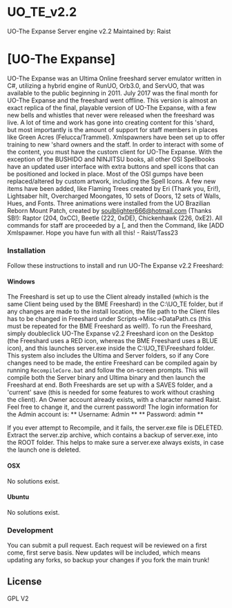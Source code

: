 # UO_TE_v2.2
UO-The Expanse Server engine v2.2
Maintained by: Raist

# [UO-The Expanse]

UO-The Expanse was an Ultima Online freeshard server emulator written in C#, utilizing a hybrid engine of RunUO, Orb3.0, and ServUO, that was available to the public beginning in 2011. July 2017 was the final month for UO-The Expanse and the freeshard went offline. This version is almost an exact replica of the final, playable version of UO-The Expanse, with a few new bells and whistles that never were released when the freeshard was live. A lot of time and work has gone into creating content for this 'shard, but most importantly is the amount of support for staff members in places like Green Acres (Felucca/Trammel). Xmlspawners have been set up to offer training to new 'shard owners and the staff. In order to interact with some of the content, you must have the custom client for UO-The Expanse. With the exception of the BUSHIDO and NINJITSU books, all other OSI Spellbooks have an updated user interface with extra buttons and spell icons that can be positioned and locked in place. Most of the OSI gumps have been replaced/altered by custom artwork, including the Spell Icons. A few new items have been added, like Flaming Trees created by Eri (Thank you, Eri!), Lightsaber hilt, Overcharged Moongates, 10 sets of Doors, 12 sets of Walls, Hues, and Fonts. Three animations were installed from the UO Brazilian Reborn Mount Patch, created by soulblighter666@hotmail.com (Thanks SB!): Raptor (204, 0xCC), Beetle (222, 0xDE), Chickenhawk (226, 0xE2). All commands for staff are proceeded by a [, and then the Command, like [ADD Xmlspawner.
Hope you have fun with all this! - Raist/Tass23

### Installation

Follow these instructions to install and run UO-The Expanse v2.2 Freeshard:

#### Windows
The Freeshard is set up to use the Client already installed (which is the same Client being used by the BME Freeshard) in the C:\UO_TE folder, but if any changes are made to the install location, the file path to the Client files has to be changed in Freeshard under Scripts->Misc->DataPath.cs (this must be repeated for the BME Freeshard as well!). To run the Freeshard, simply doubleclick UO-The Expanse v2.2 Freeshard icon on the Desktop (the Freeshard uses a RED icon, whereas the BME Freeshard uses a BLUE icon), and this launches server.exe inside the C:\UO_TE\Freeshard folder. This system also includes the Ultima and Server folders, so if any Core changes need to be made, the entire Freeshard can be compiled again by running `RecompileCore.bat` and follow the on-screen prompts. This will compile both the Server binary and Ultima binary and then launch the Freeshard at end. Both Freeshards are set up with a SAVES folder, and a 'current' save (this is needed for some features to work without crashing the client). An Owner account already exists, with a character named Raist. Feel free to change it, and the current password! The login information for the Admin account is:
** Username: Admin **
** Password: admin **

If you ever attempt to Recompile, and it fails, the server.exe file is DELETED.
Extract the server.zip archive, which contains a backup of server.exe, into the ROOT folder.
This helps to make sure a server.exe always exists, in case the launch one is deleted.

#### OSX
No solutions exist.

#### Ubuntu
No solutions exist.

### Development
You can submit a pull request. Each request will be reviewed on a first come, first serve basis.
New updates will be included, which means updating any forks, so backup your changes if you fork the main trunk!

License
----

GPL V2
